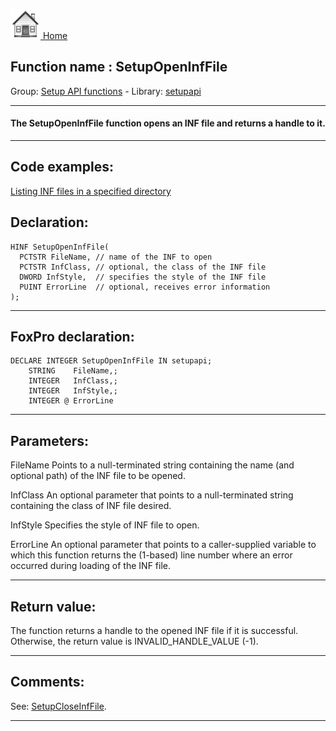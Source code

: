 [<img src="../../images/home.png"> Home ](https://github.com/VFPX/Win32API)  

## Function name : SetupOpenInfFile
Group: [Setup API functions](../../functions_group.md#Setup_API_functions)  -  Library: [setupapi](../../Libraries.md#setupapi)  
***  


#### The SetupOpenInfFile function opens an INF file and returns a handle to it.
***  


## Code examples:
[Listing INF files in a specified directory](../../samples/sample_169.md)  

## Declaration:
```foxpro  
HINF SetupOpenInfFile(
  PCTSTR FileName, // name of the INF to open
  PCTSTR InfClass, // optional, the class of the INF file
  DWORD InfStyle,  // specifies the style of the INF file
  PUINT ErrorLine  // optional, receives error information
);  
```  
***  


## FoxPro declaration:
```foxpro  
DECLARE INTEGER SetupOpenInfFile IN setupapi;
	STRING    FileName,;
	INTEGER   InfClass,;
	INTEGER   InfStyle,;
	INTEGER @ ErrorLine  
```  
***  


## Parameters:
FileName 
Points to a null-terminated string containing the name (and optional path) of the INF file to be opened. 

InfClass 
An optional parameter that points to a null-terminated string containing the class of INF file desired. 

InfStyle 
Specifies the style of INF file to open. 

ErrorLine 
An optional parameter that points to a caller-supplied variable to which this function returns the (1-based) line number where an error occurred during loading of the INF file.   
***  


## Return value:
The function returns a handle to the opened INF file if it is successful. Otherwise, the return value is INVALID_HANDLE_VALUE (-1).   
***  


## Comments:
See: [SetupCloseInfFile](SetupCloseInfFile.md).  
  
***  

